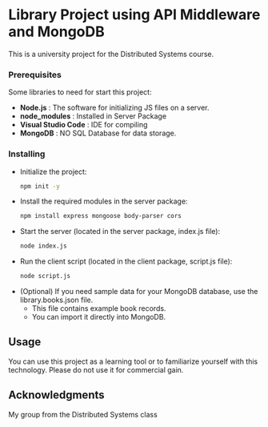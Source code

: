 # Library Project using API Middleware and MongoDB
This is a university project for the Distributed Systems course.

### Prerequisites
Some libraries to need for start this project:
 - **Node.js** : The software for initializing JS files on a server.
 - **node_modules** : Installed in Server Package
 - **Visual Studio Code** : IDE for compiling
 - **MongoDB** : NO SQL Database for data storage.


### Installing
- Initialize the project:  
  ```bash
  npm init -y
- Install the required modules in the server package:
  ```bash
  npm install express mongoose body-parser cors
- Start the server (located in the server package, index.js file):
  ```bash
  node index.js
- Run the client script (located in the client package, script.js file):
  ```bash
  node script.js
- (Optional) If you need sample data for your MongoDB database, use the library.books.json file.
   - This file contains example book records.
   - You can import it directly into MongoDB.

## Usage
You can use this project as a learning tool or to familiarize yourself with this technology. Please do not use it for commercial gain.

## Acknowledgments
My group from the Distributed Systems class
